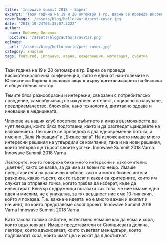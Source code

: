 ```yaml
---
title: 'Innowave summit 2018 - Варна'
excerpt: 'Тази година на 19 и 20 октомври в гр. Варна се проведе високотехнологична конференция, която е една от най-големите в Югоизточна Европа с основен акцент върху дигитализацията на бизнеса и обществения сектор.'
coverImage: '/assets/blog/hello-world/pcvt-cover.jpg'
date: '2018-10-24T05:35:07.322Z'
author:
  name: Любомир Филипов
  picture: '/assets/blog/authors/avatar.png'
ogImage:
  url: '/assets/blog/hello-world/pcvt-cover.jpg'
category: Участия
tags: featured, innowave, варна, конференция, мотивация, събитие
---
```


Тази година на 19 и 20 октомври в гр. Варна се проведе високотехнологична конференция, която е една от най-големите в Югоизточна Европа с основен акцент върху дигитализацията на бизнеса и обществения сектор.

Темите бяха разнообразни и интересни, свързани с потребителско поведение, самообучаващ се изкуствен интелект, социално пазаруване, предприемачество, блокчейн, нано технологии, дигитално здраве и иновации в медицината.

Членове на нашия клуб посетиха събитието и имаха възможността да чуят лекции, които бяха подготвени, както и да разгледат щандовете на изложението. Лекциите се проведоха в два едновременни потока, а именно „Зала Иновации“ и „Бизнес зала“. На изложението имаше много интересни решения на утвърдили се компании, така и на нови решения, които тепърва ще търсят своите успехи.
Innowave Summit 2018 Varna
Innowave Summit 2018 Varna

Лекторите, които говориха бяха много интересни и изключително „цветни“, както се казва, за да има за всеки по нещо.  Имаше представители на различни клубове, както и много бизнес ангели разкриха, какво търсят, как го търсят и какви са критериите, които им  служат за отправна точка, когато трябва да изберат, къде да инвестират. Венчър съдружници показаха как това, че ние имаме една идея и мислим, че е уникална, за тях всъщност ние сме 10-тия екип, който я показва. Т.е. важна е идеята, но е много важен и екипът и начинът, по който представяме своят проект.
Innowave Summit 2018 Varna
Innowave Summit 2018 Varna

Като такова голямо събитие, естествено нямаше как да няма и хора, които вдъхновяват. Имаше представители от Силициевата долина, лектори, които вдъхновяват, които съветват мениджъри, които подпомагат хора, които имат цел и искат да я достигнат.

 

 
